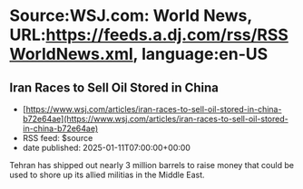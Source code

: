 # Source:WSJ.com: World News, URL:https://feeds.a.dj.com/rss/RSSWorldNews.xml, language:en-US

## Iran Races to Sell Oil Stored in China
 - [https://www.wsj.com/articles/iran-races-to-sell-oil-stored-in-china-b72e64ae](https://www.wsj.com/articles/iran-races-to-sell-oil-stored-in-china-b72e64ae)
 - RSS feed: $source
 - date published: 2025-01-11T07:00:00+00:00

Tehran has shipped out nearly 3 million barrels to raise money that could be used to shore up its allied militias in the Middle East.

